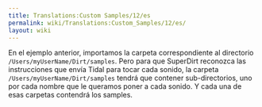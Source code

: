 ```yaml
---
title: Translations:Custom Samples/12/es
permalink: wiki/Translations:Custom_Samples/12/es/
layout: wiki
---
```


En el ejemplo anterior, importamos la carpeta correspondiente al
directorio `/Users/myUserName/Dirt/samples`. Pero para que SuperDirt
reconozca las instrucciones que envía Tidal para tocar cada sonido, la
carpeta `/Users/myUserName/Dirt/samples` tendrá que contener
sub-directorios, uno por cada nombre que le queramos poner a cada
sonido. Y cada una de esas carpetas contendrá los samples.
